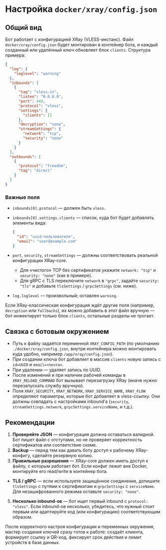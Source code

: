 # Настройка `docker/xray/config.json`

## Общий вид

Бот работает с конфигурацией XRay (VLESS-инстанс). Файл `docker/xray/config.json` будет монтирован в контейнер бота, и 
каждый созданный или удалённый ключ обновляет блок `clients`. Структура примера:

```json
{
  "log": {
    "loglevel": "warning"
  },
  "inbounds": [
    {
      "tag": "vless-in",
      "listen": "0.0.0.0",
      "port": 443,
      "protocol": "vless",
      "settings": {
        "clients": []
      },
      "decryption": "none",
      "streamSettings": {
        "network": "tcp",
        "security": "none"
      }
    }
  ],
  "outbounds": [
    {
      "protocol": "freedom",
      "tag": "direct"
    }
  ]
}
```

### Важные поля

- `inbounds[0].protocol` — должен быть `vless`.
- `inbounds[0].settings.clients` — список, куда бот будет добавлять элементы вида:

  ```json
  {
    "id": "uuid-пользователя",
    "email": "user@example.com"
  }
  ```

- `port`, `security`, `streamSettings` — должны соответствовать реальной конфигурации XRay-core.
  - Для «чистого» TCP без сертификатов укажите `network: "tcp"` и `security: "none"` (как в примере).
  - Для gRPC с TLS переключите `network` в `"grpc"`, задайте `security: "tls"` и добавьте `tlsSettings` / `grpcSettings` (см. ниже).
- `log.loglevel` — произвольный; оставлен `warning`.

Если XRay-классическая конфигурация ждёт другие поля (например, `decryption` или `fallbacks`), их можно добавить в этот файл вручную — бот инжектирует только блок `clients`, остальные разделы не трогает.

## Связка с ботовым окружением

- Путь к файлу задаётся переменной `XRAY_CONFIG_PATH` (по умолчанию `./docker/xray/config.json`, внутри контейнера можно монтировать куда удобно, например `/app/xray/config.json`).
- При создании ключа бот добавляет в массив `clients` новую запись с `id=UUID` и `email=<почта>`.
- При удалении — удаляет запись по UUID.
- После изменений и при наличии рабочей команды в `XRAY_RELOAD_COMMAND` бот вызывает перезагрузку XRay (иначе нужно перезапускать службу вручную).
- Поля `XRAY_SECURITY`, `XRAY_NETWORK`, `XRAY_SERVICE_NAME`, `XRAY_FLOW` определяют параметры, которые бот добавляет в vless-ссылку. Они должны совпадать с настройками inbound’а (`security`, `streamSettings.network`, `grpcSettings.serviceName`, и т.д.).

## Рекомендации

1. **Проверяйте JSON** — конфигурация должна оставаться валидной. Бот пишет файл с отступами, но не проверяет корректность сертификатов или соответствие схеме.
2. **Backup** — перед тем как давать боту доступ к рабочему XRay-конфигу, сделайте резервную копию.
3. **Правильные разрешения** — XRay-core должен иметь доступ к файлу, с которым работает бот. Если конфиг лежит вне Docker, монтируйте его read/write в контейнер бота.
- **TLS / gRPC** — если используете защищённое соединение, допишите `tlsSettings` с путями к сертификатам и `grpcSettings` с `serviceName`. Для незашифрованного режима оставьте `security: "none"`.
5. **Несколько inbound-ов** — бот ищет первый inbound с `protocol: "vless"`. Если inbound-ов несколько, убедитесь, что нужный стоит первым или адаптируйте код (или конфигурацию) соответствующим образом.

После корректного настроя конфигурации и переменных окружения, мастер создания ключей сразу готов к работе: создаёт клиента, формирует ссылку и QR-код, фиксирует срок действия и лимит устройств в базе данных.
